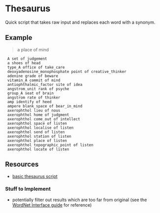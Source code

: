 # Thesaurus

Quick script that takes raw input and replaces each word with a synonym.

## Example

> a place of mind

     A set of judgement
     a shoes of head
     type_A office of take_care
     deoxyadenosine_monophosphate point of creative_thinker
     adenine grade of beware
     vitamin_A commit of mind
     antiophthalmic_factor site of idea
     angstrom_unit rank of psyche
     group_A seat of brain
     angstrom rate of thinker
     amp identify of heed
     ampere blank_space of bear_in_mind
     axerophthol lieu of nous
     axerophthol home of judgment
     axerophthol come_out of intellect
     axerophthol space of listen
     axerophthol localise of listen
     axerophthol send of listen
     axerophthol station of listen
     axerophthol place of listen
     axerophthol topographic_point of listen
     axerophthol locate of listen

## Resources

* [basic thesaurus script](http://stackoverflow.com/questions/5534926/to-find-synonyms-defintions-and-example-sentences-using-wordnet)

### Stuff to Implement

* potentially filter out results which are too far from original (see the [WordNet Interface guide](http://www.nltk.org/howto/wordnet.html) for reference)
